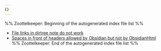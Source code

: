 ```yaml
---
{}
---
```

   
%% Zoottelkeeper: Beginning of the autogenerated index file list  %%   
   
-  [File links in dirtree note do not work](../../Buglog/test/File%20links%20in%20dirtree%20note%20do%20not%20work.md)   
-  [Spaces in front of headers allowed by Obsidian but not by ObsidianHtml](../../Buglog/test/Spaces%20in%20front%20of%20headers%20allowed%20by%20Obsidian%20but%20not%20by%20ObsidianHtml.md)   
%% Zoottelkeeper: End of the autogenerated index file list  %%
